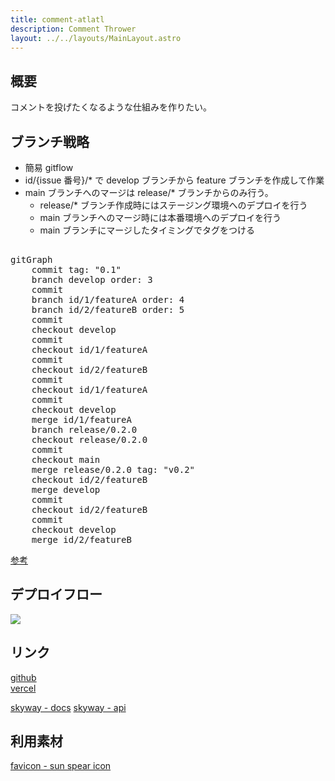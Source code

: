 ```yaml
---
title: comment-atlatl
description: Comment Thrower
layout: ../../layouts/MainLayout.astro
---
```


## 概要

コメントを投げたくなるような仕組みを作りたい。

## ブランチ戦略

- 簡易 gitflow
- id/{issue 番号}/\* で develop ブランチから feature ブランチを作成して作業
- main ブランチへのマージは release/\* ブランチからのみ行う。
  - release/\* ブランチ作成時にはステージング環境へのデプロイを行う
  - main ブランチへのマージ時には本番環境へのデプロイを行う
  - main ブランチにマージしたタイミングでタグをつける

<pre class="mermaid">

gitGraph
    commit tag: "0.1"
    branch develop order: 3
    commit
    branch id/1/featureA order: 4
    branch id/2/featureB order: 5
    commit
    checkout develop
    commit
    checkout id/1/featureA
    commit
    checkout id/2/featureB
    commit
    checkout id/1/featureA
    commit
    checkout develop
    merge id/1/featureA
    branch release/0.2.0
    checkout release/0.2.0
    commit
    checkout main
    merge release/0.2.0 tag: "v0.2"
    checkout id/2/featureB
    merge develop
    commit
    checkout id/2/featureB
    commit
    checkout develop
    merge id/2/featureB
</pre>

[参考](https://enu23456.hatenablog.com/entry/2022/12/07/195555)

## デプロイフロー

![](/comment-atlatl/images/deploy.png)

## リンク

[github](https://github.com/hkj-hub/comment-atlatl)  
[vercel](https://vercel.com/hkj-hub/comment-atlatl)

[skyway - docs](https://skyway.ntt.com/ja/docs/user-guide/introduction/)
[skyway - api](https://github.com/skyway/skyway-webrtc-gateway/blob/master/api/api.yaml)

## 利用素材

[favicon - sun spear icon](https://game-icons.net/1x1/delapouite/sun-spear.html)
